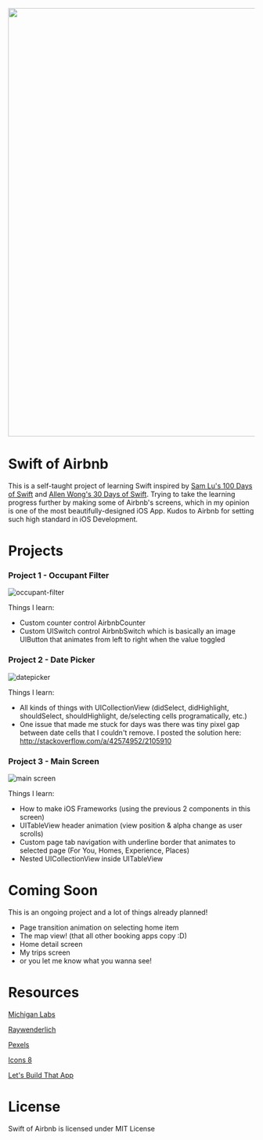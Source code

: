 
<img src="http://i.imgur.com/r93YIiC.jpg" width="873">

# Swift of Airbnb

This is a self-taught project of learning Swift inspired by [Sam Lu's 100 Days of Swift] and [Allen Wong's 30 Days of Swift]. Trying to take the learning progress further by making some of Airbnb's screens, which in my opinion is one of the most beautifully-designed iOS App. Kudos to Airbnb for setting such high standard in iOS Development.

# Projects

### Project 1 - Occupant Filter

![occupant-filter](https://media.giphy.com/media/l4FGlDyEy1qJu8Fyw/giphy.gif)

Things I learn:
  - Custom counter control AirbnbCounter
  - Custom UISwitch control AirbnbSwitch which is basically an image UIButton that animates from left to right when the value toggled

### Project 2 - Date Picker

![datepicker](https://media.giphy.com/media/3ohzdZ283FnZaCVG12/giphy.gif)

Things I learn:
  - All kinds of things with UICollectionView (didSelect, didHighlight, shouldSelect, shouldHighlight, de/selecting cells programatically, etc.)
  - One issue that made me stuck for days was there was tiny pixel gap between date cells that I couldn't remove. I posted the solution here: http://stackoverflow.com/a/42574952/2105910

### Project 3 - Main Screen

![main screen](https://media.giphy.com/media/xUPGclujPdwArPBpsI/giphy.gif)

Things I learn:
  - How to make iOS Frameworks (using the previous 2 components in this screen)
  - UITableView header animation (view position & alpha change as user scrolls)
  - Custom page tab navigation with underline border that animates to selected page (For You, Homes, Experience, Places)
  - Nested UICollectionView inside UITableView

# Coming Soon

This is an ongoing project and a lot of things already planned!

- Page transition animation on selecting home item
- The map view! (that all other booking apps copy :D)
- Home detail screen
- My trips screen
- or you let me know what you wanna see!

# Resources
[Michigan Labs]

[Raywenderlich]

[Pexels]

[Icons 8]

[Let's Build That App]

# License

Swift of Airbnb is licensed under MIT License

[//]: # (These are reference links used in the body of this note and get stripped out when the markdown processor does its job. There is no need to format nicely because it shouldn't be seen. Thanks SO - http://stackoverflow.com/questions/4823468/store-comments-in-markdown-syntax)

   [Allen Wong's 30 Days of Swift]: <https://github.com/joemccann/dillinger.git>
   [Sam Lu's 100 Days of Swift]: <http://samvlu.com/index.html>
   [Michigan Labs]: <https://michiganlabs.com/ios/development/2016/05/31/ios-animating-uitableview-header/>
   [Raywenderlich]: <https://www.raywenderlich.com/>
   [Pexels]: <https://www.pexels.com>
   [Icons 8]: <https://icons8.com/>
   [Let's Build That App]: <https://www.letsbuildthatapp.com/>
  
